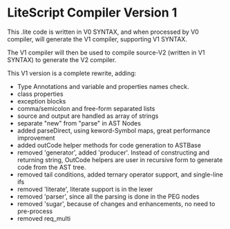LiteScript Compiler Version 1 
===

This .lite code is written in V0 SYNTAX, and when processed by V0 compiler,
will generate the V1 compiler, supporting V1 SYNTAX.

The V1 compiler will then be used to compile source-V2 (written in V1 SYNTAX)
to generate the V2 compiler.

This V1 version is a complete rewrite, adding:
- Type Annotations and variable and properties names check.
- class properties
- exception blocks
- comma/semicolon and free-form separated lists
- source and output are handled as array of strings 
- separate "new" from "parse" in AST Nodes
- added parseDirect, using keword-Symbol maps, great performance improvement
- added outCode helper methods for code generation to ASTBase
- removed 'generator', added 'producer'. Instead of constructing and returning string, OutCode helpers are user in recursive form to generate code from the AST tree.
- removed tail conditions, added ternary operator support, and single-line ifs
- removed 'literate', literate support is in the lexer
- removed 'parser', since all the parsing is done in the PEG nodes
- removed 'sugar', because of changes and enhancements, no need to pre-process
- removed req_multi

